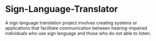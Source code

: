 # Sign-Language-Translator
A sign language translation project involves creating systems or applications that facilitate communication between hearing-impaired individuals who use sign language and those who do not able to listen.
